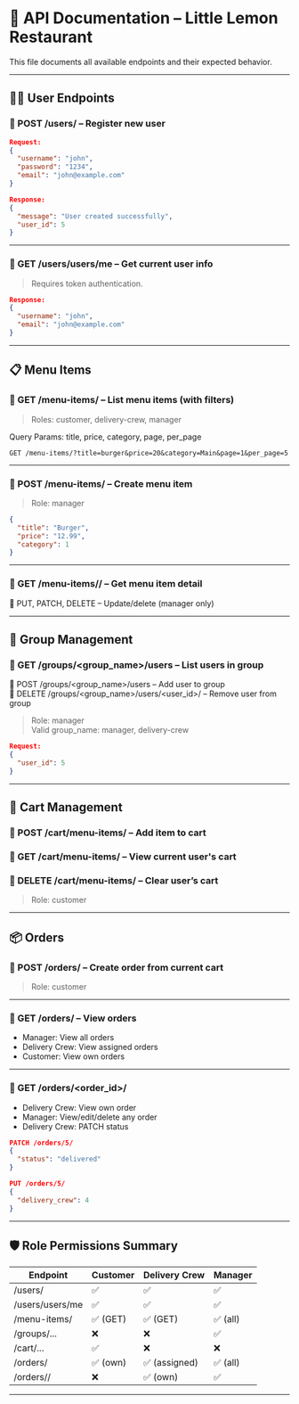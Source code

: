 # 📘 API Documentation – Little Lemon Restaurant

This file documents all available endpoints and their expected behavior.

---

## 🧑‍💻 User Endpoints

### 🔹 POST /users/ – Register new user
```json
Request:
{
  "username": "john",
  "password": "1234",
  "email": "john@example.com"
}

Response:
{
  "message": "User created successfully",
  "user_id": 5
}
```

---

### 🔹 GET /users/users/me – Get current user info
> Requires token authentication.

```json
Response:
{
  "username": "john",
  "email": "john@example.com"
}
```

---

## 📋 Menu Items

### 🔹 GET /menu-items/ – List menu items (with filters)
> Roles: customer, delivery-crew, manager

Query Params: title, price, category, page, per_page

```http
GET /menu-items/?title=burger&price=20&category=Main&page=1&per_page=5
```

---

### 🔹 POST /menu-items/ – Create menu item
> Role: manager

```json
{
  "title": "Burger",
  "price": "12.99",
  "category": 1
}
```

---

### 🔹 GET /menu-items/<id>/ – Get menu item detail  
🔹 PUT, PATCH, DELETE – Update/delete (manager only)

---

## 👥 Group Management

### 🔹 GET /groups/<group_name>/users – List users in group  
🔹 POST /groups/<group_name>/users – Add user to group  
🔹 DELETE /groups/<group_name>/users/<user_id>/ – Remove user from group  
> Role: manager  
> Valid group_name: manager, delivery-crew

```json
Request:
{
  "user_id": 5
}
```

---

## 🛒 Cart Management

### 🔹 POST /cart/menu-items/ – Add item to cart  
### 🔹 GET /cart/menu-items/ – View current user's cart  
### 🔹 DELETE /cart/menu-items/ – Clear user’s cart  
> Role: customer

---

## 📦 Orders

### 🔹 POST /orders/ – Create order from current cart  
> Role: customer

---

### 🔹 GET /orders/ – View orders
- Manager: View all orders
- Delivery Crew: View assigned orders
- Customer: View own orders

---

### 🔹 GET /orders/<order_id>/
- Delivery Crew: View own order
- Manager: View/edit/delete any order
- Delivery Crew: PATCH status

```json
PATCH /orders/5/
{
  "status": "delivered"
}
```

```json
PUT /orders/5/
{
  "delivery_crew": 4
}
```

---

## 🛡️ Role Permissions Summary

| Endpoint | Customer | Delivery Crew | Manager |
|---------|----------|----------------|---------|
| /users/ | ✅ | ✅ | ✅ |
| /users/users/me | ✅ | ✅ | ✅ |
| /menu-items/ | ✅ (GET) | ✅ (GET) | ✅ (all) |
| /groups/... | ❌ | ❌ | ✅ |
| /cart/... | ✅ | ❌ | ❌ |
| /orders/ | ✅ (own) | ✅ (assigned) | ✅ (all) |
| /orders/<id>/ | ❌ | ✅ (own) | ✅ |

---

